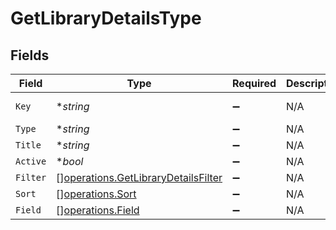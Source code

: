 # GetLibraryDetailsType


## Fields

| Field                                                                                      | Type                                                                                       | Required                                                                                   | Description                                                                                | Example                                                                                    |
| ------------------------------------------------------------------------------------------ | ------------------------------------------------------------------------------------------ | ------------------------------------------------------------------------------------------ | ------------------------------------------------------------------------------------------ | ------------------------------------------------------------------------------------------ |
| `Key`                                                                                      | **string*                                                                                  | :heavy_minus_sign:                                                                         | N/A                                                                                        | /library/sections/1/all?type=1                                                             |
| `Type`                                                                                     | **string*                                                                                  | :heavy_minus_sign:                                                                         | N/A                                                                                        | movie                                                                                      |
| `Title`                                                                                    | **string*                                                                                  | :heavy_minus_sign:                                                                         | N/A                                                                                        | Movies                                                                                     |
| `Active`                                                                                   | **bool*                                                                                    | :heavy_minus_sign:                                                                         | N/A                                                                                        | false                                                                                      |
| `Filter`                                                                                   | [][operations.GetLibraryDetailsFilter](../../models/operations/getlibrarydetailsfilter.md) | :heavy_minus_sign:                                                                         | N/A                                                                                        |                                                                                            |
| `Sort`                                                                                     | [][operations.Sort](../../models/operations/sort.md)                                       | :heavy_minus_sign:                                                                         | N/A                                                                                        |                                                                                            |
| `Field`                                                                                    | [][operations.Field](../../models/operations/field.md)                                     | :heavy_minus_sign:                                                                         | N/A                                                                                        |                                                                                            |
